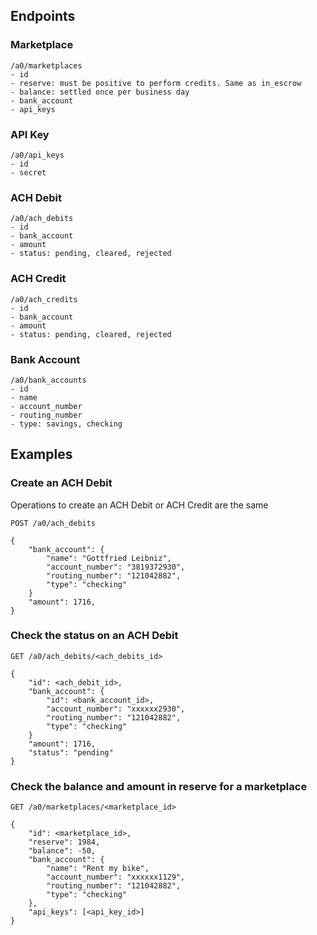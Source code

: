 ## Endpoints

### Marketplace

    /a0/marketplaces
    - id
    - reserve: must be positive to perform credits. Same as in_escrow
    - balance: settled once per business day
    - bank_account
    - api_keys

### API Key

    /a0/api_keys
    - id
    - secret

### ACH Debit

    /a0/ach_debits
    - id
    - bank_account
    - amount
    - status: pending, cleared, rejected

### ACH Credit

    /a0/ach_credits
    - id
    - bank_account
    - amount
    - status: pending, cleared, rejected


### Bank Account

    /a0/bank_accounts
    - id
    - name
    - account_number
    - routing_number
    - type: savings, checking
    

## Examples

### Create an ACH Debit
Operations to create an ACH Debit or ACH Credit are the same

`POST /a0/ach_debits`

    {
        "bank_account": {
            "name": "Gottfried Leibniz",
            "account_number": "3819372930",
            "routing_number": "121042882",
            "type": "checking"
        }
        "amount": 1716,
    }

### Check the status on an ACH Debit

`GET /a0/ach_debits/<ach_debits_id>`

    {
        "id": <ach_debit_id>,
        "bank_account": {
            "id": <bank_account_id>,
            "account_number": "xxxxxx2930",
            "routing_number": "121042882",
            "type": "checking"
        }
        "amount": 1716,
        "status": "pending"
    }

### Check the balance and amount in reserve for a marketplace

`GET /a0/marketplaces/<marketplace_id>`

    {
        "id": <marketplace_id>,
        "reserve": 1984,
        "balance": -50,
        "bank_account": {
            "name": "Rent my bike",
            "account_number": "xxxxxx1129",
            "routing_number": "121042882",
            "type": "checking"
        },
        "api_keys": [<api_key_id>]
    }
